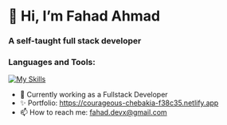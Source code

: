 <h1>👋 Hi, I’m Fahad Ahmad</h1>
<h3>A self-taught full stack developer</h2>

<h3>Languages and Tools:</h3>

[![My Skills](https://skillicons.dev/icons?i=js,ts,html,css,go,react,flutter,angular,nodejs,mysql,mongodb)](https://skillicons.dev)

- 🌱 Currently working as a Fullstack Developer
- ✨ Portfolio: https://courageous-chebakia-f38c35.netlify.app
- 📫 How to reach me: fahad.devx@gmail.com

<!---
Fahad-Ha/Fahad-Ha is a ✨ special ✨ repository because its `README.md` (this file) appears on your GitHub profile.
You can click the Preview link to take a look at your changes.
--->
